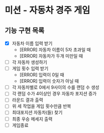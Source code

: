 # 미션 - 자동차 경주 게임

## 기능 구현 목록

- [x] 자동차 이름 입력 받기
  - [ERROR] 자동차 이름이 5자 초과일 때
  - [ERROR] 자동차가 두개 미만일 때
- [ ] 각 자동차 생성하기
- [ ] 게임 횟수 입력 받기
  - [ERROR] 입력이 0일 때
  - [ERROR] 입력이 숫자가 아닐 때
- [ ] 각 자동차별로 0에서 9사이의 수를 랜덤 수 생성
- [ ] 각 랜덤 수가 4이상인 경우 자동차 포지션 증가
- [ ] 라운드 결과 출력
- [ ] 위 세 작업을 게임 횟수만큼 반복
- [ ] 최대포지션 자동차(들) 찾기
- [ ] 최종 우승 메세지 출력
- [ ] 게임종료
